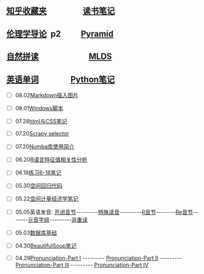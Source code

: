 ## [知乎收藏夹](https://jacklv999.github.io/mytest/zhihu/) &emsp;&emsp;&emsp;&emsp; [读书笔记](https://jacklv999.github.io/mytest/%E8%AF%BB%E4%B9%A6%E7%AC%94%E8%AE%B0/)
## [伦理学导论](https://jacklv999.github.io/mytest/读书笔记/伦理学/伦理学导论.html)&ensp;p2&ensp;&emsp;&emsp;[Pyramid](https://jacklv999.github.io/mytest/读书笔记/语言篇/Pyramid.html)

## [自然拼读](https://jacklv999.github.io/mytest/egls/自然拼读法.html) &emsp;&emsp;&emsp;&emsp;&emsp;&emsp;[MLDS](https://jacklv999.github.io/mytest/读书笔记/ML&DL/ML&DL-MLDS/) 

## [英语单词](https://jacklv999.github.io/mytest/egls/word.html) &ensp;&emsp;&emsp;&emsp;  [Python笔记](https://jacklv999.github.io/mytest/Python笔记.html)




- [ ] 08.02[Markdown插入图片](https://jacklv999.github.io/mytest/读书笔记/CS/cs/Markdown插入图片.html)
- [ ] 08.01[Windows脚本](https://jacklv999.github.io/mytest/读书笔记/CS/cs/Windows脚本.html)  
- [ ] 07.28[html与CSS笔记](https://jacklv999.github.io/mytest/读书笔记/CS/cs/HTML与CSS笔记.html)  
- [ ] 07.20[Scrapy selector](https://jacklv999.github.io/mytest/读书笔记/CS/Python/Scrapy-Selector.html)  
- [ ] 07.20[Numba库使用简介](https://jacklv999.github.io/mytest/读书笔记/CS/Python/Numba库使用简介.html)
- [ ] 06.20[R语言特征值相关性分析](https://jacklv999.github.io/mytest/pic/R语言特征值相关性分析.html) 
- [ ] 06.18[练习6-18笔记](https://jacklv999.github.io/mytest/6-18笔记.html) 
- [ ] 05.30[空间回归代码](https://jacklv999.github.io/mytest/旧文件整理/空间计量/空间回归代码.html) 
- [ ] 05.22[空间计量经济学笔记](https://jacklv999.github.io/mytest/旧文件整理/空间计量/空间计量经济学笔记.html) 
- [ ] 05.05英语发音: [开闭音节](https://jacklv999.github.io/mytest/egls/Prnc-%E5%BC%80%E9%97%AD%E9%9F%B3%E8%8A%82.html)---------[特殊读音](https://jacklv999.github.io/mytest/egls/Prnc-%E7%89%B9%E6%AE%8A%E8%AF%BB%E9%9F%B3.html)---------[R音节](https://jacklv999.github.io/mytest/egls/Prnc-R%E9%9F%B3%E8%8A%82.html)--------[Re音节](https://jacklv999.github.io/mytest/egls/Prnc-Re%E9%9F%B3%E8%8A%82.html)-------[元音字组](https://jacklv999.github.io/mytest/egls/Prnc-%E5%85%83%E9%9F%B3%E5%AD%97%E7%BB%84.html)---------[非重读](https://jacklv999.github.io/mytest/egls/Prnc-%E9%9D%9E%E9%87%8D%E8%AF%BB.html) 
- [ ] 05.03[数据库基础](https://jacklv999.github.io/mytest/数据库基础.html) 
- [ ] 04.30[BeautifulSoup笔记](https://www.jianshu.com/p/03fb1603343c)
- [ ] 04.29[Pronunciation-Part I](https://jacklv999.github.io/mytest/Prnct--HART.html) --------- [Pronunciation-Part II](https://jacklv999.github.io/mytest/Prnct-Rhythm&Intonation.html) ---------  [Pronunciation-Part III](https://jacklv999.github.io/mytest/Prnct--Consonsant.html) ---------  [Pronunciation-Part IV](https://jacklv999.github.io/mytest/Prnct--Vowel.html)

